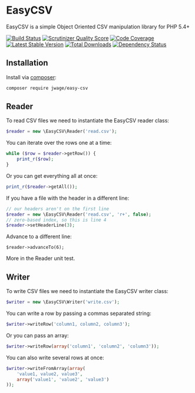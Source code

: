 EasyCSV
=======

EasyCSV is a simple Object Oriented CSV manipulation library for PHP 5.4+

[![Build Status](https://secure.travis-ci.org/jwage/easy-csv.png?branch=master)](http://travis-ci.org/jwage/easy-csv)
[![Scrutinizer Quality Score](https://scrutinizer-ci.com/g/jwage/easy-csv/badges/quality-score.png?s=2de4fb739a50630ffcbc61b62bfda161ac38afd4)](https://scrutinizer-ci.com/g/jwage/easy-csv/)
[![Code Coverage](https://scrutinizer-ci.com/g/jwage/easy-csv/badges/coverage.png?s=e77261403858e1bd97b4135a622e76a0423ec248)](https://scrutinizer-ci.com/g/jwage/easy-csv/)
[![Latest Stable Version](https://poser.pugx.org/jwage/easy-csv/v/stable.png)](https://packagist.org/packages/jwage/easy-csv)
[![Total Downloads](https://poser.pugx.org/jwage/easy-csv/downloads.png)](https://packagist.org/packages/jwage/easy-csv)
[![Dependency Status](https://www.versioneye.com/php/jwage:easy-csv/1.0.0/badge.png)](https://www.versioneye.com/php/jwage:easy-csv/1.0.0)

## Installation

Install via [composer](https://getcomposer.org/):

```sh
composer require jwage/easy-csv
```

## Reader

To read CSV files we need to instantiate the EasyCSV reader class:

```php
$reader = new \EasyCSV\Reader('read.csv');
```

You can iterate over the rows one at a time:

```php
while ($row = $reader->getRow()) {
    print_r($row);
}
```

Or you can get everything all at once:

```php
print_r($reader->getAll());
```

If you have a file with the header in a different line:

```php
// our headers aren't on the first line
$reader = new \EasyCSV\Reader('read.csv', 'r+', false);
// zero-based index, so this is line 4
$reader->setHeaderLine(3);
```

Advance to a different line:

```
$reader->advanceTo(6);
```

More in the Reader unit test.

## Writer

To write CSV files we need to instantiate the EasyCSV writer class:

```php
$writer = new \EasyCSV\Writer('write.csv');
```

You can write a row by passing a commas separated string:

```php
$writer->writeRow('column1, column2, column3');
```

Or you can pass an array:

```php
$writer->writeRow(array('column1', 'column2', 'column3'));
```

You can also write several rows at once:

```php
$writer->writeFromArray(array(
    'value1, value2, value3',
    array('value1', 'value2', 'value3')
));
```
